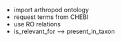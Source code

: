 * import arthropod ontology
* request terms from CHEBI
* use RO relations
 * is_relevant_for --> present_in_taxon

